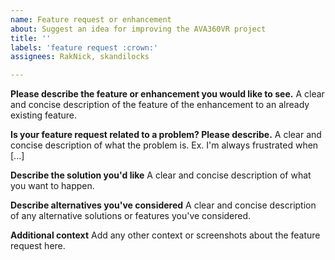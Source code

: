 ```yaml
---
name: Feature request or enhancement
about: Suggest an idea for improving the AVA360VR project
title: ''
labels: 'feature request :crown:'
assignees: RakNick, skandilocks

---
```


**Please describe the feature or enhancement you would like to see.**
A clear and concise description of the feature of the enhancement to an already existing feature.

**Is your feature request related to a problem? Please describe.**
A clear and concise description of what the problem is. Ex. I'm always frustrated when [...]

**Describe the solution you'd like**
A clear and concise description of what you want to happen.

**Describe alternatives you've considered**
A clear and concise description of any alternative solutions or features you've considered.

**Additional context**
Add any other context or screenshots about the feature request here.
